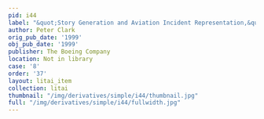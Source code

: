 ```yaml
---
pid: i44
label: "&quot;Story Generation and Aviation Incident Representation,&quot; Code"
author: Peter Clark
orig_pub_date: '1999'
obj_pub_date: '1999'
publisher: The Boeing Company
location: Not in library
case: '8'
order: '37'
layout: litai_item
collection: litai
thumbnail: "/img/derivatives/simple/i44/thumbnail.jpg"
full: "/img/derivatives/simple/i44/fullwidth.jpg"
---
```

